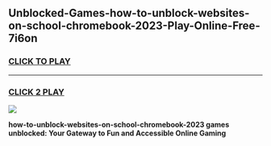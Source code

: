 
## Unblocked-Games-how-to-unblock-websites-on-school-chromebook-2023-Play-Online-Free-7i6on
<h3>
<a href="https://premium76.site?title=how-to-unblock-websites-on-school-chromebook-2023&ref=26A">CLICK TO PLAY</a></h3>
<hr>

<h3>
<a href="https://premium76.site?title=how-to-unblock-websites-on-school-chromebook-2023&ref=26A">CLICK 2 PLAY</a>
  
</h3>

<a href="https://premium76.site?title=how-to-unblock-websites-on-school-chromebook-2023&ref=26A"><img src="https://clearcache.store/games.png"></a>


**how-to-unblock-websites-on-school-chromebook-2023 games unblocked: Your Gateway to Fun and Accessible Online Gaming**
